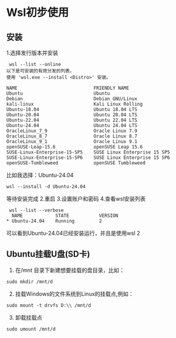 # Wsl初步使用



## 安装
1.选择发行版本并安装
```
 wsl --list --online
以下是可安装的有效分发的列表。
使用 'wsl.exe --install <Distro>' 安装。

NAME                            FRIENDLY NAME
Ubuntu                          Ubuntu
Debian                          Debian GNU/Linux
kali-linux                      Kali Linux Rolling
Ubuntu-18.04                    Ubuntu 18.04 LTS
Ubuntu-20.04                    Ubuntu 20.04 LTS
Ubuntu-22.04                    Ubuntu 22.04 LTS
Ubuntu-24.04                    Ubuntu 24.04 LTS
OracleLinux_7_9                 Oracle Linux 7.9
OracleLinux_8_7                 Oracle Linux 8.7
OracleLinux_9_1                 Oracle Linux 9.1
openSUSE-Leap-15.6              openSUSE Leap 15.6
SUSE-Linux-Enterprise-15-SP5    SUSE Linux Enterprise 15 SP5
SUSE-Linux-Enterprise-15-SP6    SUSE Linux Enterprise 15 SP6
openSUSE-Tumbleweed             openSUSE Tumbleweed

```
比如我选择：Ubuntu-24.04
```
wsl --install -d Ubuntu-24.04
```
等待安装完成
2.重启
3.设置账户和密码
4.查看wsl安装列表
```
 wsl --list --verbose
  NAME            STATE           VERSION
* Ubuntu-24.04    Running         2
```
可以看到Ubuntu-24.04已经安装运行，并且是使用wsl 2

## Ubuntu挂载U盘(SD卡)

1. 在/mnt 目录下新建想要挂载的盘目录，比如：
```
sudo mkdir /mnt/d
```

2. 挂载Windows的文件系统到Linux的挂载点,例如：
```
sudo mount -t drvfs D:\\ /mnt/d

```

3. 卸载挂载点
```
sudo umount /mnt/d
```


